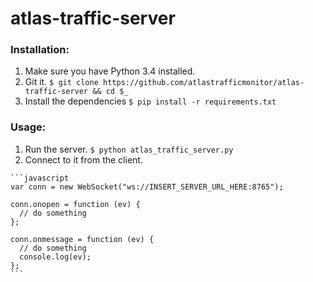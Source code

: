 atlas-traffic-server
====================

### Installation:

  1. Make sure you have Python 3.4 installed.
  2. Git it.
    `$ git clone https://github.com/atlastrafficmonitor/atlas-traffic-server && cd $_`
  3. Install the dependencies
    `$ pip install -r requirements.txt`

### Usage:

  1. Run the server.
    `$ python atlas_traffic_server.py`
  2. Connect to it from the client.

    ```javascript
    var conn = new WebSocket("ws://INSERT_SERVER_URL_HERE:8765");

    conn.onopen = function (ev) {
      // do something
    };

    conn.onmessage = function (ev) {
      // do something
      console.log(ev);
    };
    ```
